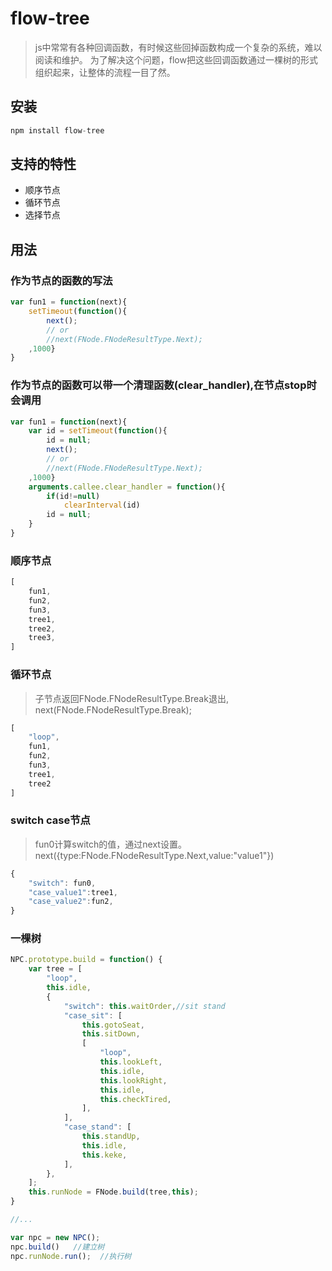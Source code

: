 # flow-tree


> js中常常有各种回调函数，有时候这些回掉函数构成一个复杂的系统，难以阅读和维护。
> 为了解决这个问题，flow把这些回调函数通过一棵树的形式组织起来，让整体的流程一目了然。

## 安装

```js
npm install flow-tree
```

## 支持的特性

- 顺序节点
- 循环节点
- 选择节点

## 用法

### 作为节点的函数的写法
```js
var fun1 = function(next){
    setTimeout(function(){
        next();
        // or
        //next(FNode.FNodeResultType.Next);
    ,1000}
}
```

### 作为节点的函数可以带一个清理函数(clear_handler),在节点stop时会调用
```js
var fun1 = function(next){
    var id = setTimeout(function(){
        id = null;
        next();
        // or
        //next(FNode.FNodeResultType.Next);
    ,1000}
    arguments.callee.clear_handler = function(){
        if(id!=null)
            clearInterval(id)
        id = null;
    }
}
```

### 顺序节点
```js
[
    fun1,
    fun2,
    fun3,
    tree1,
    tree2,
    tree3,
]
```

### 循环节点
> 子节点返回FNode.FNodeResultType.Break退出,
> next(FNode.FNodeResultType.Break);

```js
[
    "loop",
    fun1,
    fun2,
    fun3,
    tree1,
    tree2
]
```

### switch case节点
> fun0计算switch的值，通过next设置。next({type:FNode.FNodeResultType.Next,value:"value1"})

```js
{
    "switch": fun0,
    "case_value1":tree1,
    "case_value2":fun2,
}
```

### 一棵树
```js
NPC.prototype.build = function() {
    var tree = [
        "loop",
        this.idle,
        {
            "switch": this.waitOrder,//sit stand
            "case_sit": [
                this.gotoSeat,
                this.sitDown,
                [
                    "loop",
                    this.lookLeft,
                    this.idle,
                    this.lookRight,
                    this.idle,
                    this.checkTired,
                ],
            ],
            "case_stand": [
                this.standUp,
                this.idle,
                this.keke,
            ],
        },
    ];
    this.runNode = FNode.build(tree,this);
}

//...

var npc = new NPC();
npc.build()   //建立树
npc.runNode.run();  //执行树
